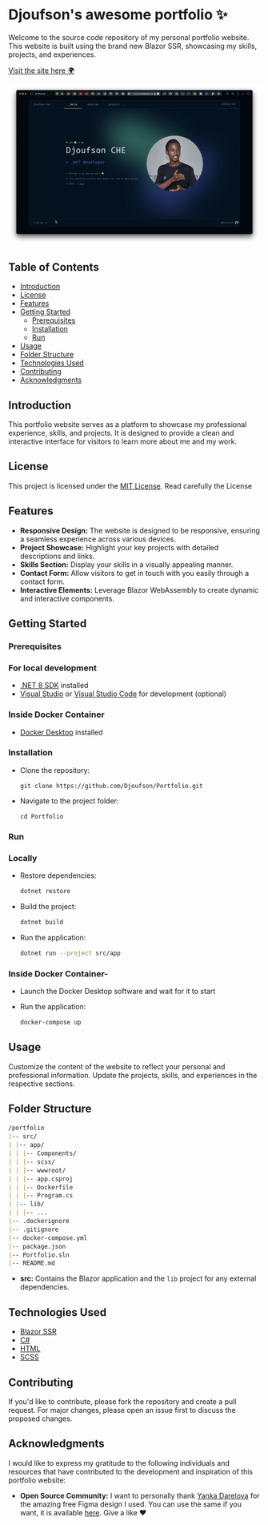 # Djoufson's awesome portfolio ✨

Welcome to the source code repository of my personal portfolio website. This website is built using the brand new Blazor SSR, showcasing my skills, projects, and experiences.

[Visit the site here 🌍](https://djoufson-tech.azurewebsites.net)

![Screenshot](/docs/screenshot.png)

## Table of Contents

- [Introduction](#introduction)
- [License](#license)
- [Features](#features)
- [Getting Started](#getting-started)
  - [Prerequisites](#prerequisites)
  - [Installation](#installation)
  - [Run](#run)
- [Usage](#usage)
- [Folder Structure](#folder-structure)
- [Technologies Used](#technologies-used)
- [Contributing](#contributing)
- [Acknowledgments](#acknowledgments)

## Introduction

This portfolio website serves as a platform to showcase my professional experience, skills, and projects. It is designed to provide a clean and interactive interface for visitors to learn more about me and my work.

## License

This project is licensed under the [MIT License](LICENSE).
Read carefully the License

## Features

- **Responsive Design:** The website is designed to be responsive, ensuring a seamless experience across various devices.
- **Project Showcase:** Highlight your key projects with detailed descriptions and links.
- **Skills Section:** Display your skills in a visually appealing manner.
- **Contact Form:** Allow visitors to get in touch with you easily through a contact form.
- **Interactive Elements:** Leverage Blazor WebAssembly to create dynamic and interactive components.

## Getting Started

### Prerequisites

### **For local development**

- [.NET 8 SDK](https://dotnet.microsoft.com/en-us/download/dotnet/8.0) installed
- [Visual Studio](https://visualstudio.microsoft.com/) or [Visual Studio Code](https://code.visualstudio.com/) for development (optional)

### **Inside Docker Container**

- [Docker Desktop](https://docs.docker.com/engine/install/) installed

### Installation

- Clone the repository:

  ``` shell
  git clone https://github.com/Djoufson/Portfolio.git
  ```

- Navigate to the project folder:

  ``` shell
  cd Portfolio
  ```

### Run

### **Locally**

- Restore dependencies:

  ``` bash
  dotnet restore
  ```

- Build the project:

  ``` bash
  dotnet build
  ```

- Run the application:

  ``` bash
  dotnet run --project src/app
  ```

### **Inside Docker Container-**

- Launch the Docker Desktop software and wait for it to start
- Run the application:

  ``` bash
  docker-compose up
  ```

## Usage

Customize the content of the website to reflect your personal and professional information. Update the projects, skills, and experiences in the respective sections.

## Folder Structure

``` md
/portfolio
|-- src/
| |-- app/
| | |-- Components/
| | |-- scss/
| | |-- wwwroot/
| | |-- app.csproj
| | |-- Dockerfile
| | |-- Program.cs
| |-- lib/
| | |-- ...
|-- .dockerignore
|-- .gitignore
|-- docker-compose.yml
|-- package.json
|-- Portfolio.sln
|-- README.md
```

- **src:** Contains the Blazor application and the `lib` project for any external dependencies.

## Technologies Used

- [Blazor SSR](https://dotnet.microsoft.com/apps/aspnet/web-apps/blazor)
- [C#](https://docs.microsoft.com/en-us/dotnet/csharp/)
- [HTML](https://developer.mozilla.org/en-US/docs/Web/HTML)
- [SCSS](https://sass-lang.com/install/)

## Contributing

If you'd like to contribute, please fork the repository and create a pull request. For major changes, please open an issue first to discuss the proposed changes.

## Acknowledgments

I would like to express my gratitude to the following individuals and resources that have contributed to the development and inspiration of this portfolio website:

- **Open Source Community:** I want to personally thank [Yanka Darelova](https://twitter.com/YankaDarelova) for the amazing free Figma design I used. You can use the same if you want, it is available [here](https://www.figma.com/community/file/1100794861710979147). Give a like ❤️
